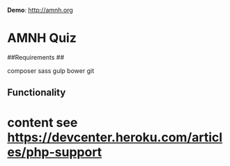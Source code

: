 **Demo**: http://amnh.org

AMNH Quiz
==========================

##Requirements ##

composer
sass
gulp
bower
git

## Functionality ##
content
see https://devcenter.heroku.com/articles/php-support
=======

